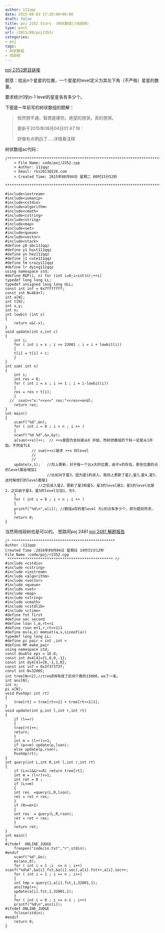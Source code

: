 ```yaml
---
author: 111qqz
date: 2015-08-03 17:29:00+00:00
draft: false
title: poj 2352 Stars （树状数组||线段树）
type: post
url: /2015/08/poj2352/
categories:
- poj
tags:
- 树状数组
- 线段树
---
```


[poj 2352题目链接](http://poj.org/problem?id=2352)

题意：给出n个星星的位置，一个星星的level定义为其左下角（不严格）星星的数量。

要求统计0到n-1 level的星星各有多少个。

下面是一年前写的树状数组的题解：


<blockquote>
依然想不通，智商是硬伤，绝望的想哭，真的想哭。

更新于2015年08月04日01:47:18：

好像有点明白了.....详情看注释</blockquote>


树状数组ac代码：

    
    /*************************************************************************
    	> File Name: code/poj/2352.cpp
    	> Author: 111qqz
    	> Email: rkz2013@126.com 
    	> Created Time: 2015年08月04日 星期二 00时33分52秒
     ************************************************************************/
    
    #include<iostream>
    #include<iomanip>
    #include<cstdio>
    #include<algorithm>
    #include<cmath>
    #include<cstring>
    #include<string>
    #include<map>
    #include<set>
    #include<queue>
    #include<vector>
    #include<stack>
    #define y0 abc111qqz
    #define y1 hust111qqz
    #define yn hez111qqz
    #define j1 cute111qqz
    #define tm crazy111qqz
    #define lr dying111qqz
    using namespace std;
    #define REP(i, n) for (int i=0;i<int(n);++i)  
    typedef long long LL;
    typedef unsigned long long ULL;
    const int inf = 0x7fffffff;
    const int N=4E4+7;
    int a[N];
    int t[N];
    int x,y;
    int n;
    int lowbit (int x)
    {
        return x&(-x);
    }
    void update(int x,int c)
    {
        int i;
        for ( int i = x ; i <= 32001 ; i = i + lowbit(i))
        {
    	t[i] = t[i] + c;
        }
    }
    int sum( int x)
    {
        int i;
        int res = 0;
        for ( int i = x ; i >= 1 ; i = i-lowbit(i))
        {
    	res = res + t[i];
        }
      //  cout<<"x:"<<x<<" res:"<<res<<endl;
        return res;
    }
    int main()
    {
        scanf("%d",&n);
        for ( int i = 0 ; i < n ; i ++ )
        {
    	scanf("%d %d",&x,&y);
    	a[sum(++x)]++;  // ++x是因为坐标是从0 开始，而树状数组的下标一定是从1开始，不然会TLE
    			// sum(++x)是求 ++x 的level
    			//
    			//
    	update(x,1);   //向上更新，对于每一个比x大的位置，由于x的存在，那些位置的点的level都会增加1
    	               //比如对于星3，因为星1的读入，我向上更新了星2,星3,星4,星5，这时候他们的level都是1
    		       //之后读入星2，更新了星3和星5，星3的level是2，星5的level也是2，之后由于星4，星5的level又加1，为5.
        }
        for ( int i = 0 ; i < n ; i ++ )
        {
    	printf("%d\n",a[i]); //数组a存的是level 为i的点有多少个，即为题目所求。
        }
    	return 0;
    }
    



当然用线段树也是可以的。
思路同poj 2481
[poj 2481 解题报告](https://111qqz.com/wordpress/2015/08/poj2481/)
 

    
    /* ***********************************************
    Author :111qqz
    Created Time :2016年09月04日 星期日 14时31分12秒
    File Name :code/poj/r2352.cpp
     ************************************************ */
    #include <cstdio>
    #include <cstring>
    #include <iostream>
    #include <algorithm>
    #include <vector>
    #include <queue>
    #include <set>
    #include <map>
    #include <string>
    #include <cmath>
    #include <cstdlib>
    #include <ctime>
    #define fst first
    #define sec second
    #define lson l,m,rt<<1
    #define rson m+1,r,rt<<1|1
    #define ms(a,x) memset(a,x,sizeof(a))
    typedef long long LL;
    #define pi pair < int ,int >
    #define MP make_pair
    using namespace std;
    const double eps = 1E-8;
    const int dx4[4]={1,0,0,-1};
    const int dy4[4]={0,-1,1,0};
    const int inf = 0x3f3f3f3f;
    const int N=32005;
    int tree[N<<2];//tree的N写成了区间个数的15000，wa了一发。
    int ans[N];
    int n;
    pi a[N];
    void PushUp( int rt)
    {
        tree[rt] = tree[rt<<1] + tree[rt<<1|1];
    }
    void update(int p,int l,int r,int rt)
    {
        if (l==r)
        {
    	tree[rt]++;
    	return;
        }
        int m = (l+r)>>1;
        if (p<=m) update(p,lson);
        else update(p,rson);
        PushUp(rt);
    }
    int query(int L,int R,int l,int r,int rt)
    {
        if (L<=l&&r<=R) return tree[rt];
        int m = (l+r)>>1;
        int ret = 0 ;
        if (L<=m)
        {
    	int res  =query(L,R,lson);
    	ret = ret + res;
        }
        if (R>=m+1)
        {
    	int res  = query(L,R,rson);
    	ret = ret + res;
        }
        return ret;
    }
    int main()
    {
    #ifndef  ONLINE_JUDGE 
        freopen("code/in.txt","r",stdin);
    #endif
        scanf("%d",&n);
        ms(ans,0);
        for ( int i = 1 ;i  <= n ; i++) scanf("%d%d",&a[i].fst,&a[i].sec),a[i].fst++,a[i].sec++;
        for ( int i = 1 ; i <= n ; i++)
        {
    	int tmp = query(1,a[i].fst,1,32001,1);
    	ans[tmp]++;
    	update(a[i].fst,1,32001,1);
        }
        for ( int i = 0 ; i <= n-1 ; i++)
    	printf("%d\n",ans[i]);
    #ifndef ONLINE_JUDGE  
        fclose(stdin);
    #endif
        return 0;
    }
    




